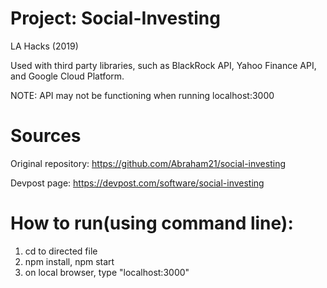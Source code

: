 # Project: Social-Investing
LA Hacks (2019)

Used with third party libraries, such as BlackRock API, Yahoo Finance API, and Google Cloud Platform.

NOTE: API may not be functioning when running localhost:3000

# Sources

Original repository: https://github.com/Abraham21/social-investing

Devpost page: https://devpost.com/software/social-investing

# How to run(using command line):

1) cd to directed file
2) npm install, npm start
3) on local browser, type "localhost:3000"
